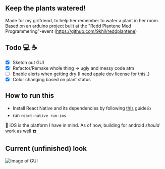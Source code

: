 ## Keep the plants watered! 
Made for my girlfriend, to help her remember to water a plant in her room. Based on an arduino project built at the "Redd Plantene Med Programmering"-event (https://github.com/9khil/reddplantene)

## Todo 💻 ☕️
- [x] Sketch out GUI 
- [X] Refactor/Remake whole thing -> ugly and messy code atm
- [ ] Enable alerts when getting dry (I need apple dev license for this..)
- [X] Color changing based on plant status

## How to run this 
* Install React Native and its dependencies by following [this](https://facebook.github.io/react-native/docs/getting-started.html) guide👍
* run ```react-native run-ios```

📓 
iOS is the platform I have in mind. As of now, building for android _should_ work as well ☎️

## Current (unfinished) look
![Image of GUI](https://i.imgur.com/c458NS1.png)
